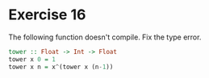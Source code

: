 # Exercise 16

The following function doesn't compile. Fix the type error.

```Haskell
tower :: Float -> Int -> Float
tower x 0 = 1
tower x n = x^(tower x (n-1))
```
